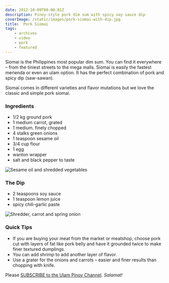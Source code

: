 ```yaml
---
date: 2012-10-09T00:00:01Z
description: Pinoy-style pork dim sum with spicy soy sauce dip
coverImage: /static/images/pork-siomai-with-dip.jpg
title:  Pork Siomai
tags: 
    - archives 
    - video 
    - pork 
    - featured
---
```


Siomai is the Philippines most popular dim sum. You can find it everywhere – from the tiniest streets to the mega malls. Siomai is easily the fastest merienda or even an ulam option. It has the perfect combination of pork and spicy dip (saw-sawan).

Siomai comes in different varieties and flavor mutations but we love the classic and simple pork siomai.

### Ingredients
* 1/2 kg ground pork 
* 1 medium carrot, grated
* 1 medium. finely chopped 
* 4 stalks green onions
* 1 teaspoon sesame oil
* 3/4 cup flour
* 1 egg
* wanton wrapper
* salt and black pepper to taste

<img src="/static/images/sesame-oil-carrots.jpg" title="Sesame oil and shredded vegetables">

### The Dip
* 2 teaspoons soy sauce
* 1 teaspoon lemon juice 
* spicy chili-garlic paste

<img src="/static/images/shredder-carrots-onion.jpg" title="Shredder, carrot and spring onion">

### Quick Tips
* If you are buying your meat from the market or meatshop, choose pork cut with layers of fat like pork belly and have it grounded twice to make finer textured dumplings.
* You can add shrimp to add another layer of flavor.
* Use a grater for the onions and carrots – easier and finer results than chopping with knife.

Please [SUBSCRIBE to the Ulam Pinoy Channel](http://www.youtube.com/user/ulampinoy). *Salamat!*
